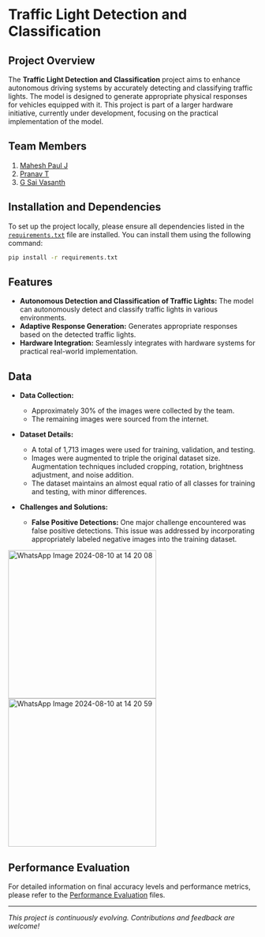 
# Traffic Light Detection and Classification

## Project Overview

The **Traffic Light Detection and Classification** project aims to enhance autonomous driving systems by accurately detecting and classifying traffic lights. The model is designed to generate appropriate physical responses for vehicles equipped with it. This project is part of a larger hardware initiative, currently under development, focusing on the practical implementation of the model.

## Team Members

1. [Mahesh Paul J](https://github.com/CityIsBetter)
2. [Pranav T](https://github.com/Pranav0518)
3. [G Sai Vasanth](https://github.com/saivasanthg)

## Installation and Dependencies

To set up the project locally, please ensure all dependencies listed in the [`requirements.txt`](./requirements.txt) file are installed. You can install them using the following command:

```bash
pip install -r requirements.txt
```

## Features

- **Autonomous Detection and Classification of Traffic Lights:** The model can autonomously detect and classify traffic lights in various environments.
- **Adaptive Response Generation:** Generates appropriate responses based on the detected traffic lights.
- **Hardware Integration:** Seamlessly integrates with hardware systems for practical real-world implementation.

## Data

- **Data Collection:** 
  - Approximately 30% of the images were collected by the team.
  - The remaining images were sourced from the internet.
  
- **Dataset Details:**
  - A total of 1,713 images were used for training, validation, and testing.
  - Images were augmented to triple the original dataset size. Augmentation techniques included cropping, rotation, brightness adjustment, and noise addition.
  - The dataset maintains an almost equal ratio of all classes for training and testing, with minor differences.

- **Challenges and Solutions:**
  - **False Positive Detections:** One major challenge encountered was false positive detections. This issue was addressed by incorporating appropriately labeled negative images into the training dataset.


<img src="https://github.com/user-attachments/assets/a02eecfc-66fd-4568-be60-18df5a2c5eca" alt="WhatsApp Image 2024-08-10 at 14 20 08" width="300" height="300"/>
<img src="https://github.com/user-attachments/assets/408a100f-df34-47e8-a385-10498449bb61" alt="WhatsApp Image 2024-08-10 at 14 20 59" width="300" height= "300"/>


## Performance Evaluation

For detailed information on final accuracy levels and performance metrics, please refer to the [Performance Evaluation](./performance_evaluation) files.

---

*This project is continuously evolving. Contributions and feedback are welcome!*

